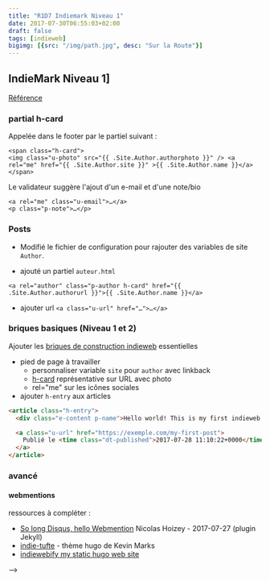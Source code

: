 ```yaml
---
title: "R1D7 Indiemark Niveau 1"
date: 2017-07-30T06:55:03+02:00
draft: false
tags: [indieweb]
bigimg: [{src: "/img/path.jpg", desc: "Sur la Route"}]
---
```


## IndieMark Niveau 1]

[Référence](https://indieweb.org/IndieMark#Level_1) 

### partial h-card 

Appelée dans le footer par le partiel suivant :

```
<span class="h-card">
<img class="u-photo" src="{{ .Site.Author.authorphoto }}" /> <a rel="me" href="{{ .Site.Author.site }}" >{{ .Site.Author.name }}</a>
</span>
```

Le validateur suggère l'ajout d'un e-mail et d'une note/bio

```
<a rel="me" class="u-email">…</a>
<p class="p-note">…</p>
```



### Posts 

- Modifié le fichier de configuration pour rajouter des variables de site `Author`.

- ajouté un partiel `auteur.html` 

```
<a rel="author" class="p-author h-card" href="{{ .Site.Author.authorurl }}">{{ .Site.Author.name }}</a>

```

- ajouter url ```<a class="u-url" href="…">…</a>```



### briques basiques (Niveau 1 et 2)

Ajouter les [briques de construction indieweb](https://adactio.com/journal/7698) essentielles

- pied de page à travailler 
	- personnaliser variable `site` pour `author` avec linkback
	- [h-card](http://microformats.org/wiki/h-card) représentative sur URL avec photo 
	- rel="me" sur les icônes sociales
- ajouter `h-entry` aux articles

```html
<article class="h-entry">
  <div class="e-content p-name">Hello world! This is my first indieweb post.</div>

  <a class="u-url" href="https://exemple.com/my-first-post">
    Publié le <time class="dt-published">2017-07-28 11:10:22+0000</time>
  </a>
</article>
```

### avancé 
#### webmentions

ressources à compléter : 

- [So long Disqus, hello Webmention](https://nicolas-hoizey.com/2017/07/so-long-disqus-hello-webmentions.html) Nicolas Hoizey - 2017-07-27 (plugin Jekyll)
-  [indie-tufte](https://github.com/ChristopherA/LifeWithAlacrityBlog/tree/master/blog/themes/indie-tufte) - thème hugo de Kevin Marks
- [indiewebify my static hugo web site](http://www.petersell.com/2017/indiewebify-my-static-hugo-website)


-->
